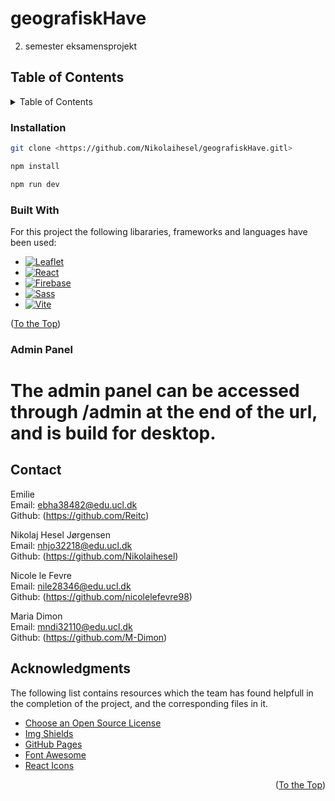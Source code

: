 # geografiskHave

2.  semester eksamensprojekt

<a name="readme-top"></a>

<!-- TABLE OF CONTENTS -->

## Table of Contents

<details>
  <summary>Table of Contents</summary>
  <ol>
    <li>
      <a > </a>
      <ul>
        <li><a href="#built-with">Built With</a></li>
      </ul>
    </li>
    <li>
      <a href="#getting-started">Getting Started</a>
      <ul>
        <li><a href="#prerequisites">Prerequisites</a></li>
        <li><a href="#installation">Installation</a></li>
      </ul>
    </li>
    <li><a href="#usage">Usage</a></li>
    <li><a href="#contact">Contact</a></li>
    <li><a href="#acknowledgments">Acknowledgments</a></li>
  </ol>
</details>

<!-- GETTING STARTED -->

### Installation

```sh
git clone <https://github.com/Nikolaihesel/geografiskHave.gitl>
```

```sh
npm install
```

```sh
npm run dev
```

### Built With

For this project the following libararies, frameworks and languages have been used:

- [![Leaflet][Leaflet.js]][Leaflet-url]
- [![React][React.js]][React-url]
- [![Firebase][Firebase]][Firebase-url]
- [![Sass][Sass]][Sass-url]
- [![Vite][Vite.js]][Vite-url]

<p align="left">(<a href="#readme-top">To the Top</a>)</p>

### Admin Panel

<h1> The admin panel can be accessed through /admin at the end of the url, and is build for desktop. </h1>

<!-- USAGE EXAMPLES -->

<!-- CONTACT -->

## Contact

Emilie
<br>
Email: ebha38482@edu.ucl.dk
<br>
Github: (https://github.com/Reitc)

Nikolaj Hesel Jørgensen
<br>
Email: nhjo32218@edu.ucl.dk
<br>
Github: (https://github.com/Nikolaihesel)

Nicole le Fevre
<br>
Email: nile28346@edu.ucl.dk
<br>
Github: (https://github.com/nicolelefevre98)

Maria Dimon
<br>
Email: mndi32110@edu.ucl.dk
<br>
Github: (https://github.com/M-Dimon)

<!-- ACKNOWLEDGMENTS -->

## Acknowledgments

The following list contains resources which the team has found helpfull in the completion of the project, and the corresponding files in it.

- [Choose an Open Source License](https://choosealicense.com)
- [Img Shields](https://shields.io)
- [GitHub Pages](https://pages.github.com)
- [Font Awesome](https://fontawesome.com)
- [React Icons](https://react-icons.github.io/react-icons/search)

<p align="right">(<a href="#readme-top">To the Top</a>)</p>

<!-- MARKDOWN LINKS & IMAGES -->
<!-- https://www.markdownguide.org/basic-syntax/#reference-style-links -->

[contributors-shield]: https://img.shields.io/github/contributors/othneildrew/Best-README-Template.svg?style=for-the-badge
[contributors-url]: https://github.com/Nikolaihesel/geografiskHave/graphs/contributors
[product-screenshot]: src/image/geografisk_have_preview.PNG
[page-link]: https://geografiskhave-17f07.web.app/?fbclid=IwZXh0bgNhZW0CMTAAAR3ty2jbaiAWek1g4ZnTpT55cq3iWXDTBIMjbOOyeQ_pKJGfNT8Pl5JbU6U_aem_Ac8vtD8vFvOvLM0kPRtJlGdHtCb3TFJw3Tgz2SHKr7dfOk2n9tCZnxW4upyMe9EJ6lNR9jbjOGQWfinxhP6HPJKe
[Leaflet.js]: https://img.shields.io/badge/Leaflet-199900?style=for-the-badge&logo=Leaflet
[Leaflet-url]: https://leafletjs.com/
[React.js]: https://img.shields.io/badge/React-20232A?style=for-the-badge&logo=react&logoColor=61DAFB
[React-url]: https://reactjs.org/
[Firebase]: https://img.shields.io/badge/Firebase-F6820D?style=for-the-badge&logo=Firebase
[Firebase-url]: https://firebase.google.com/
[Sass]: https://img.shields.io/badge/Sass-f1f1f1?style=for-the-badge&logo=SASS
[Sass-url]: https://sass-lang.com/
[Vite.js]: https://img.shields.io/badge/vite-646CFF?style=for-the-badge
[Vite-url]: https://vitejs.dev/
[JQuery.com]: https://img.shields.io/badge/jQuery-0769AD?style=for-the-badge&logo=jquery&logoColor=white
[JQuery-url]: https://jquery.com
